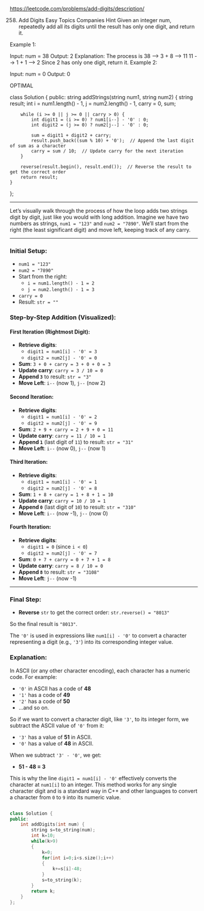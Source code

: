 https://leetcode.com/problems/add-digits/description/

258. Add Digits
Easy
Topics
Companies
Hint
Given an integer num, repeatedly add all its digits until the result has only one digit, and return it.

 

Example 1:

Input: num = 38
Output: 2
Explanation: The process is
38 --> 3 + 8 --> 11
11 --> 1 + 1 --> 2 
Since 2 has only one digit, return it.
Example 2:

Input: num = 0
Output: 0


OPTIMAL 

class Solution {
public:
    string addStrings(string num1, string num2) {
        string result;
        int i = num1.length() - 1, j = num2.length() - 1, carry = 0, sum;

        while (i >= 0 || j >= 0 || carry > 0) {
            int digit1 = (i >= 0) ? num1[i--] - '0' : 0;
            int digit2 = (j >= 0) ? num2[j--] - '0' : 0;

            sum = digit1 + digit2 + carry;
            result.push_back((sum % 10) + '0');  // Append the last digit of sum as a character
            carry = sum / 10;  // Update carry for the next iteration
        }

        reverse(result.begin(), result.end());  // Reverse the result to get the correct order
        return result;
    }
};


---




Let’s visually walk through the process of how the loop adds two strings digit by digit, just like you would with long addition. Imagine we have two numbers as strings, `num1 = "123"` and `num2 = "7890"`. We’ll start from the right (the least significant digit) and move left, keeping track of any carry.

---

### Initial Setup:
- `num1 = "123"`
- `num2 = "7890"`
- Start from the right:
  - `i = num1.length() - 1 = 2`
  - `j = num2.length() - 1 = 3`
- `carry = 0`
- Result: `str = ""`

### Step-by-Step Addition (Visualized):

#### **First Iteration (Rightmost Digit):**
- **Retrieve digits**:
  - `digit1 = num1[i] - '0' = 3`
  - `digit2 = num2[j] - '0' = 0`
- **Sum**: `3 + 0 + carry = 3 + 0 + 0 = 3`
- **Update carry**: `carry = 3 / 10 = 0`
- **Append `3`** to result: `str = "3"`
- **Move Left**: `i--` (now 1), `j--` (now 2)

#### **Second Iteration:**
- **Retrieve digits**:
  - `digit1 = num1[i] - '0' = 2`
  - `digit2 = num2[j] - '0' = 9`
- **Sum**: `2 + 9 + carry = 2 + 9 + 0 = 11`
- **Update carry**: `carry = 11 / 10 = 1`
- **Append `1`** (last digit of `11`) to result: `str = "31"`
- **Move Left**: `i--` (now 0), `j--` (now 1)

#### **Third Iteration:**
- **Retrieve digits**:
  - `digit1 = num1[i] - '0' = 1`
  - `digit2 = num2[j] - '0' = 8`
- **Sum**: `1 + 8 + carry = 1 + 8 + 1 = 10`
- **Update carry**: `carry = 10 / 10 = 1`
- **Append `0`** (last digit of `10`) to result: `str = "310"`
- **Move Left**: `i--` (now -1), `j--` (now 0)

#### **Fourth Iteration:**
- **Retrieve digits**:
  - `digit1 = 0` (since `i < 0`)
  - `digit2 = num2[j] - '0' = 7`
- **Sum**: `0 + 7 + carry = 0 + 7 + 1 = 8`
- **Update carry**: `carry = 8 / 10 = 0`
- **Append `8`** to result: `str = "3108"`
- **Move Left**: `j--` (now -1)

---

### Final Step:
- **Reverse** `str` to get the correct order: `str.reverse() = "8013"`

So the final result is `"8013"`.

The `'0'` is used in expressions like `num1[i] - '0'` to convert a character representing a digit (e.g., `'3'`) into its corresponding integer value.

### Explanation:
In ASCII (or any other character encoding), each character has a numeric code. For example:
- `'0'` in ASCII has a code of **48**
- `'1'` has a code of **49**
- `'2'` has a code of **50**
- …and so on.

So if we want to convert a character digit, like `'3'`, to its integer form, we subtract the ASCII value of `'0'` from it:
- `'3'` has a value of **51** in ASCII.
- `'0'` has a value of **48** in ASCII.

When we subtract `'3' - '0'`, we get:
- **51 - 48 = 3**

This is why the line `digit1 = num1[i] - '0'` effectively converts the character at `num1[i]` to an integer. This method works for any single character digit and is a standard way in C++ and other languages to convert a character from `0` to `9` into its numeric value.


```cpp

class Solution {
public:
    int addDigits(int num) {
        string s=to_string(num);
        int k=10;
        while(k>9)
        {
            k=0;
            for(int i=0;i<s.size();i++)
            {
                k+=s[i]-48;
            }
            s=to_string(k);
        }
        return k;
    }
};

```
